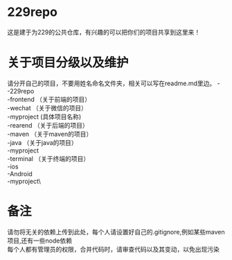 # 229repo
这是建于为229的公共仓库，有兴趣的可以把你们的项目共享到这里来！
# 关于项目分级以及维护
请分开自己的项目，不要用姓名命名文件夹，相关可以写在readme.md里边。
--229repo\
  -frontend （关于前端的项目）\
    -wechat （关于微信的项目）\
      -myproject (具体项目名称)\
  -rearend  （关于后端的项目）\
    -maven  （关于maven的项目）\
    -java   （关于java的项目）\
     -myproject\
  -terminal （关于终端的项目）\
    -ios\
    -Android\
     -myproject\
# 备注
请勿将无关的依赖上传到此处，每个人请设置好自己的.gitignore,例如某些maven项目,还有一些node依赖\
每个人都有管理员的权限，合并代码时，请审查代码以及其变动，以免出现污染
